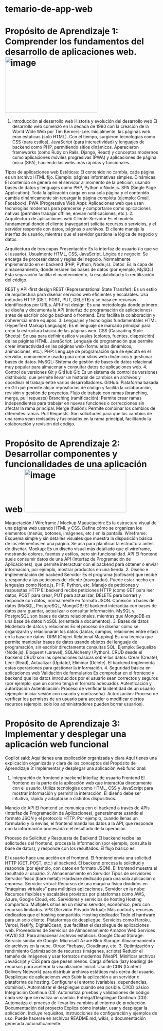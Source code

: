 # temario-de-app-web
# Propósito de Aprendizaje 1: Comprender los fundamentos del desarrollo de aplicaciones web.<img width="303" height="183" alt="image" src="https://github.com/user-attachments/assets/b3a504b5-377b-47bd-a872-452baf1c340d" />

1. Introducción al desarrollo web
Historia y evolución del desarrollo web
El desarrollo web comenzó en la década de 1990 con la creación de la World Wide Web por Tim Berners-Lee. Inicialmente, las páginas web eran estáticas (solo HTML). Con el tiempo, surgieron tecnologías como CSS (para estilos), JavaScript (para interactividad) y lenguajes de backend como PHP, permitiendo sitios dinámicos. Aparecieron frameworks (como Ruby on Rails, Django, React) y conceptos modernos como aplicaciones móviles progresivas (PWA) y aplicaciones de página única (SPA), haciendo las webs más rápidas y funcionales.

Tipos de aplicaciones web
Estáticas: El contenido no cambia, cada página es un archivo HTML fijo. Ejemplo: páginas informativas simples.
Dinámicas: El contenido se genera en el servidor al momento de la petición, usando bases de datos y lenguajes como PHP, Python o Node.js.
SPA (Single Page Application): Toda la aplicación carga en una sola página y el contenido cambia dinámicamente sin recargar la página completa (ejemplo: Gmail, Facebook).
PWA (Progressive Web App): Aplicaciones web que usan tecnologías modernas para parecerse y comportarse como aplicaciones nativas (permiten trabajar offline, envían notificaciones, etc.).
2. Arquitectura de aplicaciones web
Cliente-Servidor
Es el modelo fundamental donde el cliente (navegador) solicita recursos o servicios, y el servidor responde con datos, páginas o archivos. El cliente maneja la interfaz de usuario, mientras que el servidor gestiona la lógica de negocio y datos.

Arquitectura de tres capas
Presentación: Es la interfaz de usuario (lo que ve el usuario). Usualmente HTML, CSS, JavaScript.
Lógica de negocio: Se encarga de procesar datos y reglas del negocio. Normalmente implementado en el backend (PHP, Python, Node.js).
Datos: Es la capa de almacenamiento, donde residen las bases de datos (por ejemplo, MySQL).
Esta separación facilita el mantenimiento, la escalabilidad y la reutilización del código.

REST y API-first design
REST (Representational State Transfer): Es un estilo de arquitectura para diseñar servicios web eficientes y escalables. Usa métodos HTTP (GET, POST, PUT, DELETE) y se basa en recursos identificados por URLs.
API-first design: Es una metodología donde primero se diseña y documenta la API (interfaz de programación de aplicaciones) antes de escribir código backend o frontend. Esto facilita la colaboración y coherencia entre equipos.
3. Lenguajes y tecnologías fundamentales
HTML (HyperText Markup Language): Es el lenguaje de marcado principal para crear la estructura básica de las páginas web.
CSS (Cascading Style Sheets): Se usa para definir estilos visuales (colores, fuentes, disposición) de las páginas HTML.
JavaScript: Lenguaje de programación que permite crear interactividad en las páginas web (formularios dinámicos, animaciones, etc.).
PHP: Lenguaje de programación que se ejecuta en el servidor, comúnmente usado para crear sitios web dinámicos y gestionar bases de datos.
MySQL: Sistema de gestión de bases de datos relacional muy popular para almacenar y consultar datos de aplicaciones web.
4. Control de versiones
Git y GitHub
Git: Es un sistema de control de versiones distribuido, que permite llevar un historial de cambios en archivos y coordinar el trabajo entre varios desarrolladores.
GitHub: Plataforma basada en Git que permite alojar repositorios de código y facilita la colaboración, revisión y gestión de proyectos.
Flujo de trabajo con ramas (branching, merge, pull requests)
Branching (ramificación): Permite crear ramas independientes para trabajar en nuevas funciones o correcciones sin afectar la rama principal.
Merge (fusión): Permite combinar los cambios de diferentes ramas.
Pull Requests: Son solicitudes para que los cambios de una rama sean revisados y fusionados en la rama principal, facilitando la colaboración y revisión del código.

# Propósito de Aprendizaje 2: Desarrollar componentes y funcionalidades de una aplicación web <img width="334" height="141" alt="image" src="https://github.com/user-attachments/assets/dcffc61b-8433-4f01-ac5a-98771d152800" />

Maquetación / Wireframe / Mockup
Maquetación: Es la estructura visual de una página web usando HTML y CSS. Define cómo se organizan los elementos (menús, botones, imágenes, etc.) en la pantalla.
Wireframe: Esquema simple y sin detalles visuales que muestra la disposición básica de los elementos en una página. Se usa para planificar la estructura antes de diseñar.
Mockup: Es un diseño visual más detallado que el wireframe, mostrando colores, fuentes y estilos, pero sin funcionalidad.
API
El frontend suele consumir datos de una API (Interfaz de Programación de Aplicaciones), que permite interactuar con el backend para obtener o enviar información, por ejemplo, mostrar productos en una tienda.
2. Diseño e implementación del backend
Servidor
Es el programa (software) que recibe y responde a las peticiones del cliente (navegador). Puede estar hecho en lenguajes como Node.js, PHP, Python, etc.
Manejo de peticiones y respuestas HTTP
El backend recibe peticiones HTTP (como GET para leer datos, POST para crear, PUT para actualizar, DELETE para borrar) y responde con datos, normalmente en formato JSON.
Conexión a bases de datos (MySQL, PostgreSQL, MongoDB)
El backend interactúa con bases de datos para guardar, actualizar o consultar información. MySQL y PostgreSQL son bases de datos relacionales, mientras que MongoDB es una base de datos NoSQL (orientada a documentos).
3. Bases de datos
Modelado de datos y relaciones
Es el proceso de diseñar cómo se organizarán y relacionarán los datos (tablas, campos, relaciones entre ellas) en la base de datos.
ORM (Object Relational Mapping)
Es una técnica que permite manipular bases de datos usando objetos del lenguaje de programación, sin escribir directamente consultas SQL. Ejemplo: Sequelize (Node.js), Eloquent (Laravel), SQLAlchemy (Python).
CRUD desde el backend
CRUD son las operaciones básicas sobre los datos: Crear (Create), Leer (Read), Actualizar (Update), Eliminar (Delete). El backend implementa estas operaciones para gestionar la información.
4. Seguridad básica en aplicaciones web
Validación de formularios
Es comprobar en el frontend y backend que los datos introducidos por el usuario sean correctos y seguros (por ejemplo, que un correo tenga el formato adecuado).
Autenticación y autorización
Autenticación: Proceso de verificar la identidad de un usuario (ejemplo: iniciar sesión con usuario y contraseña).
Autorización: Proceso de verificar los permisos de un usuario para acceder o modificar ciertos recursos (ejemplo: solo los administradores pueden borrar usuarios).

# Propósito de Aprendizaje 3: Implementar y desplegar una aplicación web funcional 
Copilot said: Aquí tienes una explicación organizada y clara
Aquí tienes una explicación organizada y clara de los conceptos del Propósito de Aprendizaje 3: Implementar y desplegar una aplicación web funcional:

1. Integración de frontend y backend
Interfaz de usuario Frontend
El frontend es la parte de la aplicación web que interactúa directamente con el usuario. Utiliza tecnologías como HTML, CSS y JavaScript para mostrar información y permitir la interacción. El diseño debe ser intuitivo, rápido y adaptarse a distintos dispositivos.

Manejo de API
El frontend se comunica con el backend a través de APIs (Interfaz de Programación de Aplicaciones), generalmente usando el formato JSON y el protocolo HTTP. Por ejemplo, cuando llenas un formulario y lo envías, el frontend manda los datos a la API, que responde con la información procesada o el resultado de la operación.

Proceso de Solicitud y Respuesta de Backend
El backend recibe las solicitudes del frontend, procesa la información (por ejemplo, consulta la base de datos), y responde con los resultados. El flujo básico es:

El usuario hace una acción en el frontend.
El frontend envía una solicitud HTTP (GET, POST, etc.) al backend.
El backend procesa la solicitud y responde (por ejemplo, con datos en formato JSON).
El frontend muestra el resultado al usuario.
2. Almacenamiento en Servidor
Tipos de servidores
Servidor físico (bare metal): Hardware dedicado para una sola aplicación o empresa.
Servidor virtual: Recursos de una máquina física divididos en “máquinas virtuales” para múltiples aplicaciones.
Servidor en la nube: Recursos flexibles y escalables provistos por plataformas como AWS, Azure, Google Cloud, etc.
Servidores y servicios de hosting
Hosting compartido: Múltiples sitios en un mismo servidor, económico, pero con recursos limitados.
VPS (Servidor Privado Virtual): Más control y recursos dedicados que el hosting compartido.
Hosting dedicado: Todo el hardware para un solo cliente.
Plataformas de despliegue: Servicios como Heroku, Vercel, Netlify, DigitalOcean, que facilitan el despliegue de aplicaciones web.
Proveedores de Servicios de Almacenamiento
Amazon Web Services (AWS) S3: Para almacenar archivos estáticos.
Google Cloud Storage: Servicio similar de Google.
Microsoft Azure Blob Storage: Almacenamiento de archivos en la nube.
Otros: Firebase, Cloudinary, etc.
3. Optimización y rendimiento
Optimización de recursos (imágenes, scripts)
Reducir el tamaño de imágenes y usar formatos modernos (WebP).
Minificar archivos JavaScript y CSS para que pesen menos.
Carga diferida (lazy loading) de recursos para acelerar la visualización inicial.
Uso de CDN (Content Delivery Network) para distribuir archivos estáticos más cerca del usuario.
Despliegue de aplicaciones web
Subir la aplicación a un servidor o plataforma de hosting.
Configurar el entorno (variables, dependencias, dominios).
Automatizar el despliegue cuando sea posible.
CI/CD básico
Integración Continua (CI): Automatiza pruebas y validaciones de código cada vez que se realiza un cambio.
Entrega/Despliegue Continuo (CD): Automatiza el proceso de llevar los cambios al entorno de producción.
Documentación del proyecto
Explica cómo instalar, usar y desplegar la aplicación.
Incluye requisitos, instrucciones de configuración y ejemplos de uso.
Puede hacerse en archivos README.md, wikis, o documentación generada automáticamente.

